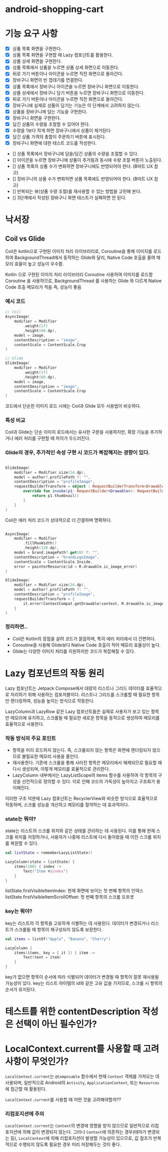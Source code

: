 # android-shopping-cart

# 기능 요구 사항

- [x] 상품 목록 화면을 구현한다.
- [x] 상품 목록 화면을 구현할 때 Lazy 컴포넌트를 활용한다.
- [x] 상품 상세 화면을 구현한다.
- [x] 상품 목록에서 상품을 누르면 상품 상세 화면으로 이동한다.
- [x] 뒤로 가기 버튼이나 아이콘을 누르면 직전 화면으로 돌아간다.
- [x] 장바구니 화면의 빈 껍데기를 연결한다.
- [x] 상품 목록에서 장바구니 아이콘을 누르면 장바구니 화면으로 이동한다.
- [x] 상품 상세에서 장바구니 담기 버튼을 누르면 장바구니 화면으로 이동한다.
- [x] 뒤로 가기 버튼이나 아이콘을 누르면 직전 화면으로 돌아간다.
- [x] 장바구니에 실제로 상품이 담기는 기능은 이 단계에서 고려하지 않는다.
- [x] 상품을 장바구니에 담는 기능을 구현한다.
- [x] 장바구니 화면을 구현한다.
- [x] 담긴 상품의 수량을 조절할 수 있어야 한다.
- [x] 수량을 1보다 작게 하면 장바구니에서 상품이 제거된다
- [x] 담긴 상품 가격의 총합이 주문하기 버튼에 표시된다.
- [x] 장바구니 화면에 대한 테스트 코드를 작성한다.
- [] 상품 목록에서 장바구니에 담을/담긴 상품의 수량을 조절할 수 있다.
- [] 아이콘을 누르면 장바구니에 상품이 추가됨과 동시에 수량 조절 버튼이 노출된다.
- [] 상품 목록의 상품 수가 변화하면 장바구니에도 반영되어야 한다. (B마트 UX 참고)
- [] 장바구니의 상품 수가 변화하면 상품 목록에도 반영되어야 한다. (B마트 UX 참고)
- [] 반복되는 뷰(상품 수량 조절)를 재사용할 수 있는 방법을 고민해 본다.
- [] 3단계에서 작성된 장바구니 화면 테스트가 실패하면 안 된다.

# 낙서장

## Coil vs Glide

Coil은 kotlin으로 구현된 이미지 처리 라이브러리로, Coroutine을 통해 이미지를 로드하여
BackgroundThread에서 동작하는 Glide와 달리, Native Code 호출을 줄여 메모리 효율이 높고 성능이 우수함.

Kotlin 으로 구현된 이미지 처리 라이브러리
Coroutine 사용하여 이미지를 로드함
Coroutine 을 사용하므로, BackgroundThread 를 사용하는 Glide 와 다르게 Native Code 호출 메모리가 적음 즉, 성능이 좋음

### 예시 코드

```kotlin
// Coil
AsyncImage(
    modifier = Modifier
        .weight(1f)
        .height(60.dp),
    model = image,
    contentDescription = "image",
    contentScale = ContentScale.Crop
)

// Glide
GlideImage(
    modifier = Modifier
        .weight(1f)
        .height(60.dp),
    model = image,
    contentDescription = "image",
    contentScale = ContentScale.Crop
)
```

코드에서 단순한 이미지 로드 시에는 Coil과 Glide 모두 사용법이 비슷하다.

### 특성 비교

Coil과 Glide는 단순 이미지 로드에서는 유사한 구문을 사용하지만,
확장 기능을 추가하거나 에러 처리를 구현할 때 차이가 두드러진다.

### Glide의 경우, 추가적인 속성 구현 시 코드가 복잡해지는 경향이 있다.

```kotlin

GlideImage(
    modifier = Modifier.size(24.dp),
    model = author?.profilePath ?: "",
    contentDescription = "profileImage",
    requestBuilderTransform = object : RequestBuilderTransform<Drawable> {
        override fun invoke(p1: RequestBuilder<Drawable>): RequestBuilder<Drawable> {
            return p1.thumbnail()
        }
    }
)
```

Coil은 에러 처리 코드가 상대적으로 더 간결하며 명확하다.

```kotlin

AsyncImage(
    modifier = Modifier
        .fillMaxWidth()
        .height(120.dp),
    model = brand.imagePath?.get(0) ?: "",
    contentDescription = "brandLogoImage",
    contentScale = ContentScale.Inside,
    error = painterResource(id = R.drawable.ic_image_error)
)

GlideImage(
    modifier = Modifier.size(24.dp),
    model = author?.profilePath ?: "",
    contentDescription = "profileImage",
    requestBuilderTransform = {
        it.error(ContextCompat.getDrawable(context, R.drawable.ic_image_error))
    }
)

```

### 정리하면..

- Coil은 Kotlin의 장점을 살려 코드가 깔끔하며, 특히 에러 처리에서 더 간편하다.
- Coroutine을 사용해 Glide보다 Native Code 호출이 적어 메모리 효율성이 높다.
- Glide는 다양한 이미지 처리를 지원하지만 코드가 복잡해질 수 있다.

# Lazy 컴포넌트의 작동 원리

Lazy 컴포넌트는 Jetpack Compose에서 대량의 리스트나 그리드 데이터를 효율적으로 처리하기 위해 사용하는 컴포저블이다.
리스트나 그리드를 스크롤할 때 필요한 항목만 렌더링하여, 성능을 높이는 방식으로 작동한다.

LazyColumn과 LazyRow 같은 Lazy 컴포넌트들은 실제로 사용자가 보고 있는 항목만 메모리에 유지하고,
스크롤될 때 필요한 새로운 항목을 동적으로 생성하여 메모리를 효율적으로 사용한다.

### 작동 방식의 주요 포인트

- 항목을 미리 로드하지 않는다. 즉, 스크롤되지 않는 항목은 화면에 렌더링되지 않으므로 불필요한 메모리 사용을 줄인다.
- 재사용한다. 기존에 스크롤을 통해 사라진 항목은 메모리에서 해제되므로 필요할 때 다시 생성되며, 이렇게 메모리를 효율적으로 관리한다.
- LazyColumn 내부에서는 LazyListScope의 items 함수를 사용하여 각 항목의 구성을 선언적으로 정의할 수 있다. 이로 인해 코드의 가독성이 높아지고 구조화가
  용이해진다.

이러한 구조 덕분에 Lazy 컴포넌트는 RecyclerView와 비슷한 방식으로 효율적으로 작동하며, 스크롤 성능을 개선하고 메모리를 절약하는 데 효과적이다.

### state는 뭐야?

state는 리스트의 스크롤 위치와 같은 상태를 관리하는 데 사용된다.
이를 통해 현재 스크롤 위치를 저장하거나, 사용자가 나중에 리스트에 다시 돌아왔을 때 이전 스크롤 위치를 복원할 수 있다.

```kotlin
val listState = rememberLazyListState()

LazyColumn(state = listState) {
    items(100) { index ->
        Text("Item #$index")
    }
}
```

listState.firstVisibleItemIndex: 현재 화면에 보이는 첫 번째 항목의 인덱스
listState.firstVisibleItemScrollOffset: 첫 번째 항목의 스크롤 오프셋

### key는 뭐야?

key는 리스트의 각 항목을 고유하게 식별하는 데 사용된다.
데이터가 변경되거나 리스트가 스크롤될 때 항목이 재구성되지 않도록 보장한다.

```kotlin
val items = listOf("Apple", "Banana", "Cherry")

LazyColumn {
    items(items, key = { it }) { item ->
        Text(text = item)
    }
}
```

key가 없으면 항목이 순서에 따라 식별되어 데이터가 변경될 때 항목이 잘못 재사용될 가능성이 있다.
key는 리스트 아이템의 id와 같은 고유 값을 가지므로, 스크롤 시 항목의 순서가 유지된다.

# 테스트를 위한 contentDescription 작성은 선택이 아닌 필수인가?

# LocalContext.current를 사용할 때 고려사항이 무엇인가?

`LocalContext.current`는 `@Composable` 함수에서 현재 `Context` 객체를 가져오는 데 사용되며,
일반적으로 Android의 `Activity`, `ApplicationContext`, 또는 `Resources`에 접근할 때 활용된다.

`LocalContext.current`를 사용할 때 어떤 것을 고려해야할까??

### 리컴포지션에 주의

`LocalContext.current`는 `Context`의 변경에 영향을 받지 않으므로 일반적으로 리컴포지션에 의해 값이 변경되지 않는다.
그러나 `Context`에 의존하는 경우(테마가 변경되는 등), `LocalContext`에 의해 리컴포지션이 발생할 가능성이 있으므로, 값 참조가 반복적으로 수행되지
않도록 필요한 경우 미리 저장해두는 것이 좋다.

